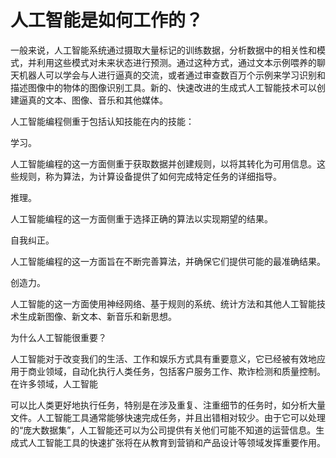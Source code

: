 # 人工智能是如何工作的？

一般来说，人工智能系统通过摄取大量标记的训练数据，分析数据中的相关性和模式，并利用这些模式对未来状态进行预测。通过这种方式，通过文本示例喂养的聊天机器人可以学会与人进行逼真的交流，或者通过审查数百万个示例来学习识别和描述图像中的物体的图像识别工具。新的、快速改进的生成式人工智能技术可以创建逼真的文本、图像、音乐和其他媒体。

人工智能编程侧重于包括认知技能在内的技能：

学习。

人工智能编程的这一方面侧重于获取数据并创建规则，以将其转化为可用信息。这些规则，称为算法，为计算设备提供了如何完成特定任务的详细指导。

推理。

人工智能编程的这一方面侧重于选择正确的算法以实现期望的结果。

自我纠正。

人工智能编程的这一方面旨在不断完善算法，并确保它们提供可能的最准确结果。

创造力。

人工智能的这一方面使用神经网络、基于规则的系统、统计方法和其他人工智能技术生成新图像、新文本、新音乐和新思想。

为什么人工智能很重要？

人工智能对于改变我们的生活、工作和娱乐方式具有重要意义，它已经被有效地应用于商业领域，自动化执行人类任务，包括客户服务工作、欺诈检测和质量控制。在许多领域，人工智能

可以比人类更好地执行任务，特别是在涉及重复、注重细节的任务时，如分析大量文件。人工智能工具通常能够快速完成任务，并且出错相对较少。由于它可以处理的“庞大数据集”，人工智能还可以为公司提供有关他们可能不知道的运营信息。生成式人工智能工具的快速扩张将在从教育到营销和产品设计等领域发挥重要作用。
